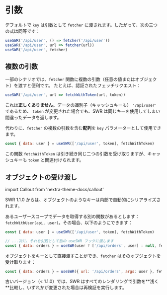 # 引数

デフォルトで `key` は引数として `fetcher` に渡されます。したがって、次の三つの式は同等です：

```js
useSWR('/api/user', () => fetcher('/api/user'))
useSWR('/api/user', url => fetcher(url))
useSWR('/api/user', fetcher)
```

## 複数の引数

一部のシナリオでは、`fetcher` 関数に複数の引数（任意の値またはオブジェクト）を渡すと便利です。
たとえば、認証されたフェッチリクエスト：

```js
useSWR('/api/user', url => fetchWithToken(url, token))
```

これは**正しくありません**。データの識別子（キャッシュキーも） `'/api/user'` であるため、
`token` が変更された場合でも、SWR は同じキーを使用してしまい間違ったデータを返します。

代わりに、`fetcher` の複数の引数を含む**配列**を `key` パラメーターとして使用できます。

```js
const { data: user } = useSWR(['/api/user', token], fetchWithToken)
```

この関数 `fetchWithToken` は引き続き同じ二つの引数を受け取りますが、キャッシュキーも `token` と関連付けられます。

## オブジェクトの受け渡し

import Callout from 'nextra-theme-docs/callout'

<Callout>
  SWR 1.1.0 からは、オブジェクトのようなキーは内部で自動的にシリアライズされます。
</Callout>
  
あるユーザースコープでデータを取得する別の関数があるとします： `fetchWithUser(api, user)`。その場合、以下のようにできます：

```js
const { data: user } = useSWR(['/api/user', token], fetchWithToken)

// ...次に、それを引数として別の useSWR フックに渡します
const { data: orders } = useSWR(user ? ['/api/orders', user] : null, fetchWithUser)
```

オブジェクトをキーとして直接渡すことができ、`fetcher` はそのオブジェクトを受け取ります：

```js
const { data: orders } = useSWR({ url: '/api/orders', args: user }, fetcher)
```

<Callout emoji="⚠️">
  古いバージョン（< 1.1.0）では、SWR はすべてのレンダリングで引数を**浅く**比較し、いずれかが変更された場合は再検証を実行します。
</Callout>
  
